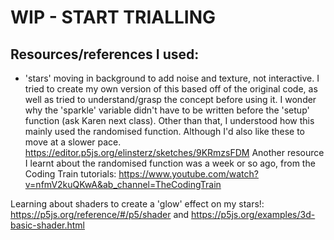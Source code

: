 # WIP - START TRIALLING

## Resources/references I used:

- 'stars' moving in background to add noise and texture, not interactive. I tried to create my own version of this based off of the original code, as well as tried to understand/grasp the concept before using it. 
I wonder why the 'sparkle' variable didn't have to be written before the 'setup' function (ask Karen next class). Other than that, I understood how this mainly used the randomised function. Although I'd also like these to move at a slower pace. 
https://editor.p5js.org/elinsterz/sketches/9KRmzsFDM
Another resource I learnt about the randomised function was a week or so ago, from the Coding Train tutorials: https://www.youtube.com/watch?v=nfmV2kuQKwA&ab_channel=TheCodingTrain

Learning about shaders to create a 'glow' effect on my stars!: https://p5js.org/reference/#/p5/shader and https://p5js.org/examples/3d-basic-shader.html
